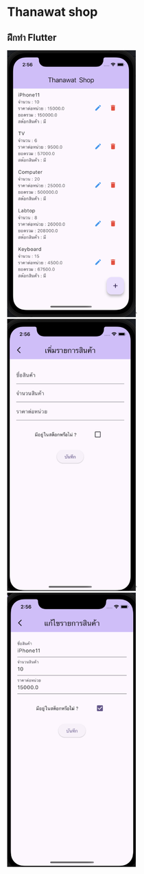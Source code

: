 # Thanawat shop
## ฝึกทำ Flutter


<img src="./lib/img/ภาพถ่ายหน้าจอ 2567-05-21 เวลา 14.56.17.png" alt="ภาพถ่ายหน้าจอ 2567-05-21 เวลา 14.56.17" width="300">
ิ<br>
<img src="./lib/img/ภาพถ่ายหน้าจอ 2567-05-21 เวลา 14.56.32.png" alt="ภาพถ่ายหน้าจอ 2567-05-21 เวลา 14.56.32" width="300">
ิ<br>
<img src="./lib/img/ภาพถ่ายหน้าจอ 2567-05-21 เวลา 14.56.45.png" alt="ภาพถ่ายหน้าจอ 2567-05-21 เวลา 14.56.45" width="300">
